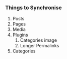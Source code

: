 ### Things to Synchronise

1. Posts
1. Pages
1. Media
1. Plugins
    1. Categories image
    1. Longer Permalinks
1. Categories